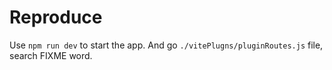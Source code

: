 # Reproduce

Use `npm run dev` to start the app. And go `./vitePlugns/pluginRoutes.js` file, search FIXME word.
